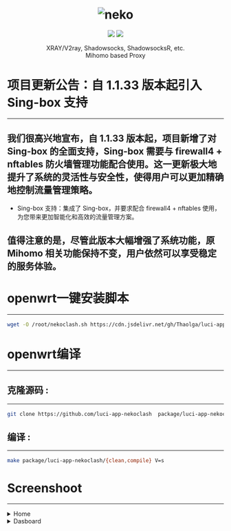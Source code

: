 <h1 align="center">
  <img src="https://raw.githubusercontent.com/Thaolga/neko/main/img/neko.png" alt="neko" width="500">
</h1>

<div align="center">
 <a target="_blank" href="https://github.com/Thaolga/luci-app-nekoclash/releases"><img src="https://img.shields.io/github/downloads/nosignals/neko/total?label=Total%20Download&labelColor=blue&style=for-the-badge"></a>
 <a target="_blank" href="https://dbai.team/discord"><img src="https://img.shields.io/discord/1127928183824597032?style=for-the-badge&logo=discord&label=%20"></a>
</div>


<p align="center">
  XRAY/V2ray, Shadowsocks, ShadowsocksR, etc.</br>
  Mihomo based Proxy
</p>

# 项目更新公告：自 1.1.33 版本起引入 Sing-box 支持
---
## 我们很高兴地宣布，自 1.1.33 版本起，项目新增了对 Sing-box 的全面支持，Sing-box 需要与 firewall4 + nftables 防火墙管理功能配合使用。这一更新极大地提升了系统的灵活性与安全性，使得用户可以更加精确地控制流量管理策略。

- Sing-box 支持：集成了 Sing-box，并要求配合 firewall4 + nftables 使用，为您带来更加智能化和高效的流量管理方案。

## 值得注意的是，尽管此版本大幅增强了系统功能，原 Mihomo 相关功能保持不变，用户依然可以享受稳定的服务体验。


# openwrt一键安装脚本
---

```bash
wget -O /root/nekoclash.sh https://cdn.jsdelivr.net/gh/Thaolga/luci-app-nekoclash@main/nekoclash.sh && chmod 0755 /root/nekoclash.sh && /root/nekoclash.sh

```

# openwrt编译
---
## 克隆源码 :
---

```bash
git clone https://github.com/luci-app-nekoclash  package/luci-app-nekoclash

```

## 编译 :
---

```bash
make package/luci-app-nekoclash/{clean,compile} V=s
```
# Screenshoot
---
<details><summary>Home</summary>
 <p>
 <img src="https://raw.githubusercontent.com/Thaolga/neko/main/img/ge.png" alt="home" >
 </p>
</details>

 <details><summary>Dasboard</summary>
 <p>
 <img src="https://raw.githubusercontent.com/Thaolga/neko/main/img/im.png" >
 </p>
</details>

